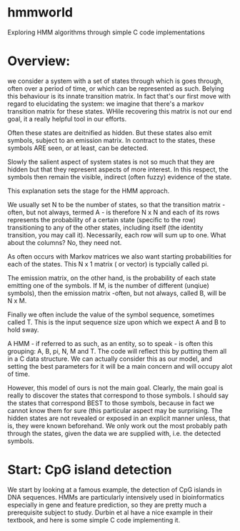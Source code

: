 # hmmworld
Exploring HMM algorithms through simple C code implementations

# Overview:
we consider a system with a set of states through which is goes through, often over a period of time, or which can be represented as such. Belying this behaviour is its innate transition matrix. In fact that's our first move with regard to elucidating the system: we imagine that there's a markov transition matrix for these states. WHile recovering this matrix is not our end goal, it a really helpful tool in our efforts.

Often these states are deitnified as hidden. But these states also emit symbols, subject to an emission matrix. In contract to the states, these symbols ARE seen, or at least, can be detected.

Slowly the salient aspect of system states is not so much that they are hidden but that they represent aspects of more interest. In this respect, the symbols then remain the visible, indirect (often fuzzy) evidence of the state.

This explanation sets the stage for the HMM approach.

We usually set N to be the number of states, so that the transition matrix -often, but not always, termed A - is therefore N x N and each of its rows represents the probability of a certain state (specific to the row) transitioning to any of the other states, including itself (the identity transition, you may call it). Necessarily, each row will sum up to one. What about the columns? No, they need not.

As often occurs with Markov matrices we also want starting probabilities for each of the states. This N x 1 matrix ( or vector) is typcially called pi.

The emission matrix, on the other hand, is the probability of each state emitting one of the symbols. If M, is the number of different (unqiue) symbols), then the emission matrix -often, but not always, called B, will be N x M.

Finally we often include the value of the symbol sequence, sometimes called T. This is the input sequence size upon which we expect A and B to hold sway.

A HMM - if referred to as such, as an entity, so to speak - is often this grouping: A, B, pi, N, M and T. The code will reflect this by putting them all in a C data structure. We can actually consider this as our model, and setting the best parameters for it will be a main concern and will occupy alot of time.

However, this model of ours is not the main goal. Clearly, the main goal is really to discover the states that correspond to those symbols. I should say the states that correspond BEST to those symbols, because in fact we cannot know them for sure (this particular aspect may be surprising. The hidden states are not revealed or exposed in an explicit manner unless, that is, they were known beforehand. We only work out the most probably path through the states, given the data we are supplied with, i.e. the detected symbols.

# Start: CpG island detection
We start by looking at a famous example, the detection of CpG islands in DNA sequences. HMMs are particularly intensively used in bioinformatics
especially in gene and feature prediction, so they are pretty much a prerequisite subject to study. Durbin et al have a nice example in their textbook, and here is some simple C code implementing it.
